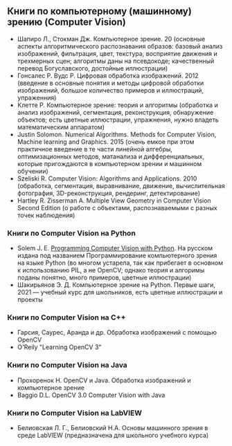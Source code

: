 ## Книги по компьютерному (машинному) зрению (Computer Vision)
- Шапиро Л., Стокман Дж. Компьютерное зрение. 20 (основные аспекты алгоритмического распознавания образов: базовый анализ изображений, фильтрация, цвет, текстура, восприятие движения и трехмерных сцен; алгоритмы даны на псевдокоде; качественный перевод Богуславского, достойные иллюстрации)
- Гонсалес Р. Вудс Р. Цифровая обработка изображений. 2012 (введение в основные понятия и методы цифровой обработки изображений, большое количество примеров и иллюстраций, упраженния)
- Клетте Р. Компьютерное зрение: теория и алгоритмы (обработка и анализ изображений, сегментация, реконструкция, обнаружение объектов; есть цветные иллюстрации, упражнения, нужно владеть математическим аппаратом)
- Justin Solomon. Numerical Algorithms. Methods for Computer Vision, Machine learning and Graphics. 2015 (очень емкое при этом практичное введение в те части линейной алгебры, оптимизационных методов, матанализа и дифференциальных, которые пригождаются в компьютерном зрении и машинном обучении)
- Szeliski R. Computer Vision: Algorithms and Applications. 2010 (обработка, сегментация, выравнивание, движение, вычислительная фотография, 3D-реконструкция, рендеринг, детектирование)
- Hartley R. Zisserman A. Multiple View Geometry in Computer Vision Second Edition (о работе с объектами, распознаваемыми с разных точек наблюдения)



### Книги по Computer Vision на Python
- Solem J. E. [Programming Computer Vision with Python](http://programmingcomputervision.com/). На русском издана под названием Программирование компьютерного зрения на языке Python (во многом устарела, так как прибегает в основном к использованию PIL, а не OpenCV; однако теория и алгоримы поданы понятно, много примеров, цветные иллюстрации)
- Шакирьянов Э. Д. Компьютерное зрение на Python. Первые шаги, 2021 — учебный курс для школьников, есть цветные иллюстрации и проекты


### Книги по Computer Vision на C++
- Гарсия, Саурес, Аранда и др. Обработка изображений с помощью OpenCV
- O'Reily "Learning OpenCV 3"


### Книги по Computer Vision на Java
- Прохоренок Н. OpenCV и Java. Обработка изображений и компьютерное зрение
- Baggio D.L. OpenCV 3.0 Computer Vision with Java


### Книги по Computer Vision на LabVIEW
- Белиовская Л. Г.,  Белиовский Н.А. Основы машинного зрения в среде LabVIEW (предназначена для школьного учебного курса)